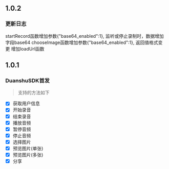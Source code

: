 
## 1.0.2
### 更新日志
startRecord函数增加参数{"base64_enabled":1}, 监听或停止录制时，数据增加字段base64
chooseImage函数增加参数{"base64_enabled":1}, 返回值格式变更
增加loadUrl函数

## 1.0.1
### DuanshuSDK首发
> 支持的方法如下

- [x] 获取用户信息
- [x] 开始录音
- [x] 结束录音
- [x] 播放音频
- [x] 暂停音频
- [x] 停止音频
- [x] 选择图片
- [x] 预览图片(单张)
- [x] 预览图片(多张)
- [x] 分享
